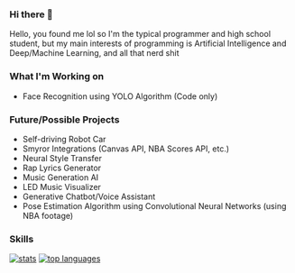 ### Hi there 👋
Hello, you found me lol so I'm the typical programmer and high school student, but my main interests of programming is Artificial Intelligence and Deep/Machine Learning, and all that nerd shit

### What I'm Working on 

- Face Recognition using YOLO Algorithm (Code only)

### Future/Possible Projects

- Self-driving Robot Car
- Smyror Integrations (Canvas API, NBA Scores API, etc.)
- Neural Style Transfer
- Rap Lyrics Generator
- Music Generation AI
- LED Music Visualizer
- Generative Chatbot/Voice Assistant
- Pose Estimation Algorithm using Convolutional Neural Networks (using NBA footage)

### Skills
[![stats](https://github-readme-stats.vercel.app/api?username=elementzprojects&show_icons=true)](https://github.com/anuraghazra/github-readme-stats)
[![top languages](https://github-readme-stats.vercel.app/api/top-langs?username=elementzprojects&layout=compact)](https://github.com/anuraghazra/github-readme-stats)

